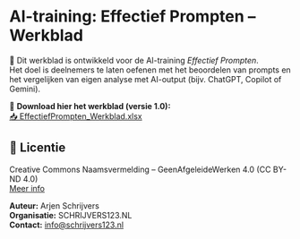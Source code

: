# AI-training: Effectief Prompten – Werkblad

🎯 Dit werkblad is ontwikkeld voor de AI-training *Effectief Prompten*.  
Het doel is deelnemers te laten oefenen met het beoordelen van prompts en het vergelijken van eigen analyse met AI-output (bijv. ChatGPT, Copilot of Gemini).

📄 **Download hier het werkblad (versie 1.0):**  
[📥 EffectiefPrompten_Werkblad.xlsx](https://github.com/jouwgebruikersnaam/ai-training-effectief-prompten/raw/main/EffectiefPrompten_Werkblad.xlsx)

## 🔐 Licentie
Creative Commons Naamsvermelding – GeenAfgeleideWerken 4.0 (CC BY-ND 4.0)  
[Meer info](https://creativecommons.org/licenses/by-nd/4.0/deed.nl)

**Auteur:** Arjen Schrijvers  
**Organisatie:** SCHRIJVERS123.NL  
**Contact:** info@schrijvers123.nl
